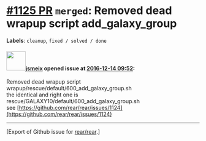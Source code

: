 [\#1125 PR](https://github.com/rear/rear/pull/1125) `merged`: Removed dead wrapup script add\_galaxy\_group
===========================================================================================================

**Labels**: `cleanup`, `fixed / solved / done`

#### <img src="https://avatars.githubusercontent.com/u/1788608?u=925fc54e2ce01551392622446ece427f51e2f0ce&v=4" width="50">[jsmeix](https://github.com/jsmeix) opened issue at [2016-12-14 09:52](https://github.com/rear/rear/pull/1125):

Removed dead wrapup script  
wrapup/rescue/default/600\_add\_galaxy\_group.sh  
the identical and right one is  
rescue/GALAXY10/default/600\_add\_galaxy\_group.sh  
see
[https://github.com/rear/rear/issues/1124](https://github.com/rear/rear/issues/1124)

------------------------------------------------------------------------

\[Export of Github issue for
[rear/rear](https://github.com/rear/rear).\]

